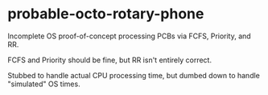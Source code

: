 # probable-octo-rotary-phone

Incomplete OS proof-of-concept processing PCBs via FCFS, Priority, and RR. 

FCFS and Priority should be fine, but RR isn't entirely correct.

Stubbed to handle actual CPU processing time, but dumbed down to handle "simulated" OS times. 
